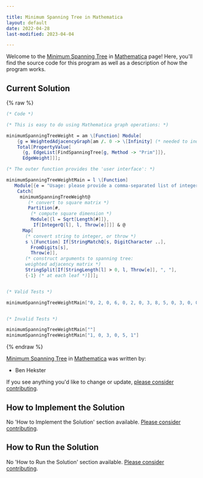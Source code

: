 ```yaml
---

title: Minimum Spanning Tree in Mathematica
layout: default
date: 2022-04-28
last-modified: 2023-04-04

---
```


Welcome to the [Minimum Spanning Tree](https://sampleprograms.io/projects/minimum-spanning-tree) in [Mathematica](https://sampleprograms.io/languages/mathematica) page! Here, you'll find the source code for this program as well as a description of how the program works.

## Current Solution

{% raw %}

```mathematica
(* Code *)

(* This is easy to do using Mathematica graph operations: *)

minimumSpanningTreeWeight = am \[Function] Module[
    {g = WeightedAdjacencyGraph[am /. 0 -> \[Infinity] (* needed to indicate no edge *)]},
    Total[PropertyValue[
      {g, EdgeList[FindSpanningTree[g, Method -> "Prim"]]},
      EdgeWeight]]];

(* The outer function provides the 'user interface': *)

minimumSpanningTreeWeightMain = l \[Function]
   Module[{e = "Usage: please provide a comma-separated list of integers"},
    Catch[
     minimumSpanningTreeWeight@
        (* convert to square matrix *)
        Partition[#,
         (* compute square dimension *)
         Module[{l = Sqrt[Length[#]]}, 
          If[IntegerQ[l], l, Throw[e]]]] & @
      Map[
       (* convert string to integer, or throw *)
       s \[Function] If[StringMatchQ[s, DigitCharacter ..],
         FromDigits[s],
         Throw[e]],
       (* construct arguments to spanning tree: 
       weighted adjacency matrix *)
       StringSplit[If[StringLength[l] > 0, l, Throw[e]], ", "],
       {-1} (* at each leaf *)]]];


(* Valid Tests *)

minimumSpanningTreeWeightMain["0, 2, 0, 6, 0, 2, 0, 3, 8, 5, 0, 3, 0, 0, 7, 6, 8, 0, 0, 9, 0, 5, 7, 9, 0"]


(* Invalid Tests *)

minimumSpanningTreeWeightMain[""]
minimumSpanningTreeWeightMain["1, 0, 3, 0, 5, 1"]
```

{% endraw %}

[Minimum Spanning Tree](https://sampleprograms.io/projects/minimum-spanning-tree) in [Mathematica](https://sampleprograms.io/languages/mathematica) was written by:

- Ben Hekster

If you see anything you'd like to change or update, [please consider contributing](https://github.com/TheRenegadeCoder/sample-programs).

## How to Implement the Solution

No 'How to Implement the Solution' section available. [Please consider contributing](https://github.com/TheRenegadeCoder/sample-programs-website).

## How to Run the Solution

No 'How to Run the Solution' section available. [Please consider contributing](https://github.com/TheRenegadeCoder/sample-programs-website).
